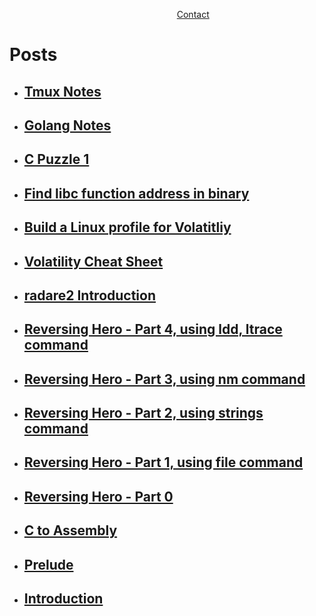 &nbsp; &nbsp; &nbsp; &nbsp; &nbsp; &nbsp; &nbsp; &nbsp; &nbsp; &nbsp; &nbsp; &nbsp; &nbsp; &nbsp; &nbsp; &nbsp; &nbsp; &nbsp; &nbsp; &nbsp; &nbsp; &nbsp; &nbsp; &nbsp; &nbsp; &nbsp; &nbsp; &nbsp; &nbsp; &nbsp; &nbsp; &nbsp; &nbsp; &nbsp; [Contact](posts/contact.md)

# Posts


- ## **[Tmux Notes](posts/tmux-notes.md)**
- ## **[Golang Notes](posts/golang-notes.md)**
- ## **[C Puzzle 1](posts/c-puzzle1.md)**
- ## **[Find libc function address in binary](posts/libc-function-address.md)**
- ## **[Build a Linux profile for Volatitliy](posts/volatility-linux-profile.md)**
- ## **[Volatility Cheat Sheet](posts/volatility-cheat.md)**
- ## **[radare2 Introduction](posts/radare2.md)**
- ## **[Reversing Hero - Part 4, using ldd, ltrace command](posts/revhero4-ldd-ltrace.md)**
- ## **[Reversing Hero - Part 3, using nm command](posts/revhero3-nm.md)**
- ## **[Reversing Hero - Part 2, using strings command](posts/revhero2-strings.md)**
- ## **[Reversing Hero - Part 1, using file command](posts/revhero1-file.md)**
- ## **[Reversing Hero - Part 0](posts/revhero0.md)**
- ## **[C to Assembly](posts/c2asm.md)**
- ## **[Prelude](posts/prelude.md)**
- ## **[Introduction](posts/introduction.md)**
